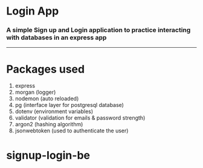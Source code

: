# Login App

### A simple Sign up and Login application to practice interacting with databases in an express app


---

# Packages used

1. express
2. morgan (logger)
3. nodemon (auto reloaded)
4. pg (interface layer for postgresql database)
5. dotenv (environment variables)
6. validator (validation for emails & password strength)
7. argon2 (hashing algorithm)
8. jsonwebtoken (used to authenticate the user)
# signup-login-be
